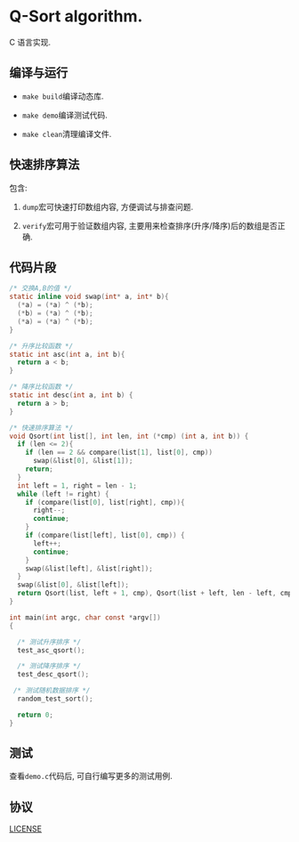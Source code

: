 # Q-Sort algorithm.

  C 语言实现.

## 编译与运行

  * `make build`编译动态库.

  * `make demo`编译测试代码.

  * `make clean`清理编译文件.

## 快速排序算法

  包含:

  1. `dump`宏可快速打印数组内容, 方便调试与排查问题.

  2. `verify`宏可用于验证数组内容, 主要用来检查排序(升序/降序)后的数组是否正确.

## 代码片段

```C
/* 交换A,B的值 */
static inline void swap(int* a, int* b){
  (*a) = (*a) ^ (*b);
  (*b) = (*a) ^ (*b);
  (*a) = (*a) ^ (*b);
}
```

```C
/* 升序比较函数 */
static int asc(int a, int b){
  return a < b;
}

/* 降序比较函数 */
static int desc(int a, int b) {
  return a > b;
}
```

```C
/* 快速排序算法 */
void Qsort(int list[], int len, int (*cmp) (int a, int b)) {
  if (len <= 2){
    if (len == 2 && compare(list[1], list[0], cmp))
      swap(&list[0], &list[1]);
    return;
  }
  int left = 1, right = len - 1;
  while (left != right) {
    if (compare(list[0], list[right], cmp)){
      right--;
      continue;
    }
    if (compare(list[left], list[0], cmp)) {
      left++;
      continue;
    }
    swap(&list[left], &list[right]);
  }
  swap(&list[0], &list[left]);
  return Qsort(list, left + 1, cmp), Qsort(list + left, len - left, cmp);
}
```

```C
int main(int argc, char const *argv[])
{

  /* 测试升序排序 */
  test_asc_qsort();

  /* 测试降序排序 */
  test_desc_qsort();

 /* 测试随机数据排序 */
  random_test_sort();

  return 0;
}
```

## 测试

  查看`demo.c`代码后, 可自行编写更多的测试用例.

## 协议

  [LICENSE](https://github.com/CandyMi/qsort/blob/master/LICENSE)